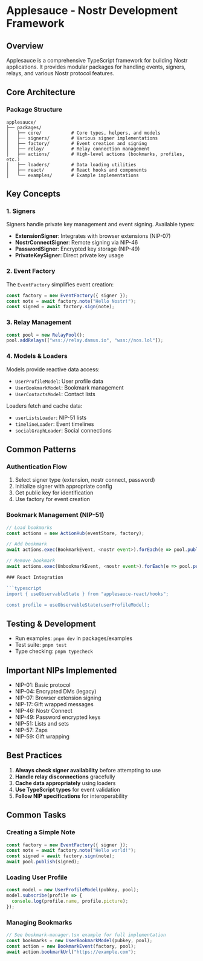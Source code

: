 # Applesauce - Nostr Development Framework

## Overview

Applesauce is a comprehensive TypeScript framework for building Nostr applications. It provides modular packages for handling events, signers, relays, and various Nostr protocol features.

## Core Architecture

### Package Structure

```
applesauce/
├── packages/
│   ├── core/           # Core types, helpers, and models
│   ├── signers/        # Various signer implementations
│   ├── factory/        # Event creation and signing
│   ├── relay/          # Relay connection management
│   ├── actions/        # High-level actions (bookmarks, profiles, etc.)
│   ├── loaders/        # Data loading utilities
│   ├── react/          # React hooks and components
│   └── examples/       # Example implementations
```

## Key Concepts

### 1. Signers

Signers handle private key management and event signing. Available types:

- **ExtensionSigner**: Integrates with browser extensions (NIP-07)
- **NostrConnectSigner**: Remote signing via NIP-46
- **PasswordSigner**: Encrypted key storage (NIP-49)
- **PrivateKeySigner**: Direct private key usage

### 2. Event Factory

The `EventFactory` simplifies event creation:

```typescript
const factory = new EventFactory({ signer });
const note = await factory.note("Hello Nostr!");
const signed = await factory.sign(note);
```

### 3. Relay Management

```typescript
const pool = new RelayPool();
pool.addRelays(["wss://relay.damus.io", "wss://nos.lol"]);
```

### 4. Models & Loaders

Models provide reactive data access:
- `UserProfileModel`: User profile data
- `UserBookmarkModel`: Bookmark management
- `UserContactsModel`: Contact lists

Loaders fetch and cache data:
- `userListsLoader`: NIP-51 lists
- `timelineLoader`: Event timelines
- `socialGraphLoader`: Social connections

## Common Patterns

### Authentication Flow

1. Select signer type (extension, nostr connect, password)
2. Initialize signer with appropriate config
3. Get public key for identification
4. Use factory for event creation

### Bookmark Management (NIP-51)

```typescript
// Load bookmarks
const actions = new ActionHub(eventStore, factory);

// Add bookmark
await actions.exec(BookmarkEvent, <nostr event>).forEach(e => pool.publish(<relays>, e))

// Remove bookmark
await actions.exec(UnbookmarkEvent, <nostr event>).forEach(e => pool.publish(<relays>, e))

### React Integration

```typescript
import { useObservableState } from "applesauce-react/hooks";

const profile = useObservableState(userProfileModel);
```

## Testing & Development

- Run examples: `pnpm dev` in packages/examples
- Test suite: `pnpm test`
- Type checking: `pnpm typecheck`

## Important NIPs Implemented

- NIP-01: Basic protocol
- NIP-04: Encrypted DMs (legacy)
- NIP-07: Browser extension signing
- NIP-17: Gift wrapped messages
- NIP-46: Nostr Connect
- NIP-49: Password encrypted keys
- NIP-51: Lists and sets
- NIP-57: Zaps
- NIP-59: Gift wrapping

## Best Practices

1. **Always check signer availability** before attempting to use
2. **Handle relay disconnections** gracefully
3. **Cache data appropriately** using loaders
4. **Use TypeScript types** for event validation
5. **Follow NIP specifications** for interoperability

## Common Tasks

### Creating a Simple Note

```typescript
const factory = new EventFactory({ signer });
const note = await factory.note("Hello world!");
const signed = await factory.sign(note);
await pool.publish(signed);
```

### Loading User Profile

```typescript
const model = new UserProfileModel(pubkey, pool);
model.subscribe(profile => {
  console.log(profile.name, profile.picture);
});
```

### Managing Bookmarks

```typescript
// See bookmark-manager.tsx example for full implementation
const bookmarks = new UserBookmarkModel(pubkey, pool);
const action = new BookmarkEvent(factory, pool);
await action.bookmarkUrl("https://example.com");
```